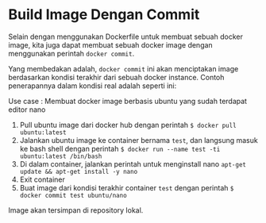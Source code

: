 # Build Image Dengan Commit

Selain dengan menggunakan Dockerfile untuk membuat sebuah docker image, kita juga dapat membuat sebuah docker image dengan menggunakan perintah ```docker commit```.

Yang membedakan adalah, ```docker commit``` ini akan menciptakan image berdasarkan kondisi terakhir dari sebuah docker instance. Contoh penerapannya dalam kondisi real adalah seperti ini:

Use case : Membuat docker image berbasis ubuntu yang sudah terdapat editor nano

1. Pull ubuntu image dari docker hub dengan perintah ```$ docker pull ubuntu:latest```
2. Jalankan ubuntu image ke container bernama ```test```, dan langsung masuk ke bash shell dengan perintah ```$ docker run --name test -ti ubuntu:latest /bin/bash```
3. Di dalam container, jalankan perintah untuk menginstall nano ```apt-get update && apt-get install -y nano```
4. Exit container
5. Buat image dari kondisi terakhir container ```test``` dengan perintah ```$ docker commit test ubuntu/nano```

Image akan tersimpan di repository lokal.